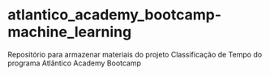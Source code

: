 # atlantico_academy_bootcamp-machine_learning
Repositório para armazenar materiais do projeto Classificação de Tempo do programa Atlântico Academy Bootcamp

